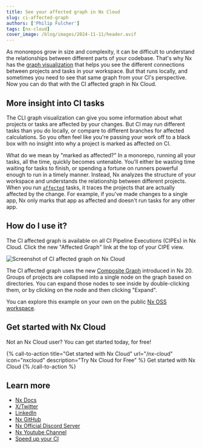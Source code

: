 ```yaml
---
title: See your affected graph in Nx Cloud
slug: ci-affected-graph
authors: ['Philip Fulcher']
tags: [nx-cloud]
cover_image: /blog/images/2024-11-11/header.avif
---
```


As monorepos grow in size and complexity, it can be difficult to understand the relationships between different parts of
your codebase. That's why Nx has the [graph visualization](/features/explore-graph) that helps you see the different
connections between projects and tasks in your workspace. But that runs locally, and sometimes you need to see that same graph from your CI's perspective. Now you can do that with the CI affected graph in Nx Cloud.

## More insight into CI tasks

The CLI graph visualization can give you some information about what projects or tasks are affected by your changes. But
CI may run different tasks than you do locally, or compare to different branches for affected calculations. So you often
feel like you're passing your work off to a black box with no insight into why a project is marked as affected on CI.

What do we mean by "marked as affected?" In a monorepo, running all your tasks, all the time, quickly becomes untenable. You'll either be wasting time waiting for tasks to finish, or spending a fortune on runners powerful enough to run in a timely manner. Instead, Nx analyzes the structure of your workspace and understands the relationship between different projects. When you run [`affected`](/ci/features/affected) tasks, it traces the projects that are actually affected by the change. For example, if you've made changes to a single app, Nx only marks that app as affected and doesn't run tasks for any other app.

## How do I use it?

The CI affected graph is available on all CI Pipeline Executions (CIPEs) in Nx Cloud. Click the new "Affected Graph" link at the top of your CIPE view.

![Screenshot of CI affected graph on Nx Cloud](/blog/images/2024-11-11/screenshot.avif)

The CI affected graph uses the new [Composite Graph](/features/explore-graph#focusing-on-valuable-projects) introduced in Nx 20.
Groups of projects are collapsed into a single node on the graph based on directories. You can expand those nodes to see
inside by double-clicking them, or by clicking on the node and then clicking "Expand".

You can explore this example on your own on the
public [Nx OSS workspace](https://staging.nx.app/cipes/673137bc4c6704317ca09c7d/graph?runGroup=0ca224ea-1849-4f83-9ab9-68bec96bcb98-linux).

## Get started with Nx Cloud

Not an Nx Cloud user? You can get started today, for free!

{% call-to-action title="Get started with Nx Cloud" url="/nx-cloud" icon="nxcloud" description="Try Nx Cloud for Free" %}
Get started with Nx Cloud
{% /call-to-action %}

## Learn more

- [Nx Docs](/getting-started/intro)
- [X/Twitter](https://twitter.com/nxdevtools)
- [LinkedIn](https://www.linkedin.com/company/nrwl/)
- [Nx GitHub](https://github.com/nrwl/nx)
- [Nx Official Discord Server](https://go.nx.dev/community)
- [Nx Youtube Channel](https://www.youtube.com/@nxdevtools)
- [Speed up your CI](/nx-cloud)
